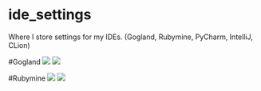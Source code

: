 # ide_settings
Where I store settings for my IDEs. (Gogland, Rubymine, PyCharm, IntelliJ, CLion)

#Gogland
![](https://github.com/alistanis/ide_settings/raw/master/Gogland.png)
![](https://github.com/alistanis/ide_settings/raw/master/Gogland2.png)

#Rubymine
![](https://github.com/alistanis/ide_settings/raw/master/Rubymine.png)
![](https://github.com/alistanis/ide_settings/raw/master/Rubymine2.png)